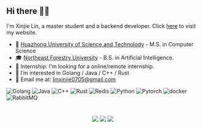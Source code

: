 ## Hi there 👋🏻 
I'm Xinjie Lin, a master student and a backend developer. Click [here](https://ooorz.site/) to visit my website.
- 🪪 [Huazhong University of Science and Technolody](https://cs.hust.edu.cn/) - M.S. in Computer Science
- 🎓  [Northeast Forestry University](https://ccec.nefu.edu.cn/index.htm) - B.S. in Artificial Intelligence.
- 🧸 Internship: I'm looking for a online/remote internship.
- 🦾 I’m interested in Golang / Java / C++ / Rust
- 📨 Email me at: [linxinjie0705@gmail.com](mailto:linxinjie0705@gmail.com)

<p>
  <img alt="Golang" src="https://img.shields.io/badge/-Golang-45b8d8?style=flat-square&logo=goland&logoColor=white" />
  <img alt="Java" src="https://img.shields.io/badge/-Java-8DD6F9?style=flat-square&logoColor=white" /> 
  <img alt="C++" src="https://img.shields.io/badge/-C++-2088FF?style=flat-square&logo=cplusplus&logoColor=white" />
  <img alt="Rust" src="https://img.shields.io/badge/-Rust-007ACC?style=flat-square&logo=rust&logoColor=white" />
  <img alt="Redis" src="https://img.shields.io/badge/-Redis-db7092?style=flat-square&logo=redis&logoColor=white" />
  <img alt="Python" src="https://img.shields.io/badge/-Python-CB3837?style=flat-square&logo=python&logoColor=white" />
  <img alt="Pytorch" src="https://img.shields.io/badge/-Pytorch-E34F26?style=flat-square&logo=pytorch&logoColor=white" />
  <img alt="docker" src="https://img.shields.io/badge/-docker-F9A03C?style=flat-square&logo=docker&logoColor=white" />
  <img alt="RabbitMQ" src="https://img.shields.io/badge/-RabbitMQ-F7B93E?style=flat-square&logo=rabbitmq&logoColor=white" />
</p>

#

<p align = "center">
  <img src = "https://streak-stats.demolab.com?user=OOOOOORAN&hide_border=true&border_radius=50&card_width=800&background=FFFFFF00">
  <img src = "https://github-readme-stats.vercel.app/api?username=OOOOOORAN&count_private=true&show_icons=true&line_height=30&theme=transparent&include_all_commits=true&hide=contribs,prs&border_radius=20">
  <img src = "https://github-readme-stats.vercel.app/api/top-langs/?username=OOOOOORAN&layout=compact&line_height=20&theme=transparent&border_radius=20">
</p>
